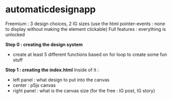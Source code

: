 # automaticdesignapp

Freemium : 3 design choices, 2 IG sizes (use the html pointer-events : none to display without making the element clickable)
Full features : everything is unlocked

**Step 0 : creating the design system**
- create at least 5 different functions based on for loop to create some fun stuff

**Step 1 : creating the index.html** 
Inside of it :
- left panel : what design to put into the canvas
- center : p5js canvas
- right panel : what is the canvas size (for the free : IG post, IG story)
